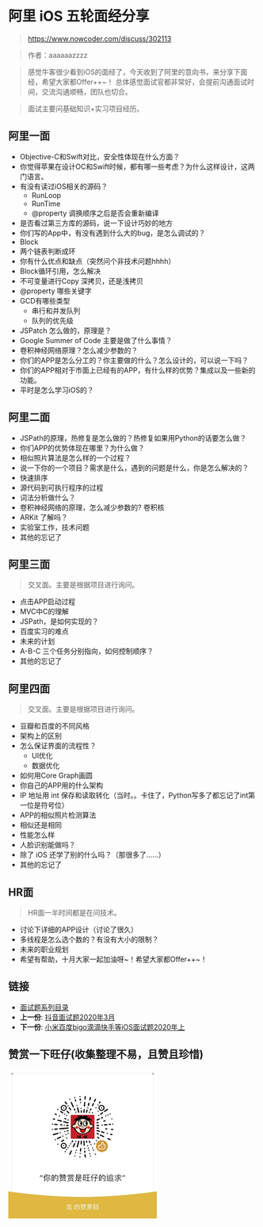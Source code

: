 # 阿里 iOS 五轮面经分享

> https://www.nowcoder.com/discuss/302113

> 作者：aaaaaazzzz

> 感觉牛客很少看到iOS的面经了，今天收到了阿里的意向书，来分享下面经，希望大家都Offer++~！
总体感觉面试官都非常好，会提前沟通面试时间，交流沟通顺畅，团队也切合。

>面试主要问基础知识+实习项目经历。


## 阿里一面
* Objective-C和Swift对比，安全性体现在什么方面？
* 你觉得苹果在设计OC和Swift时候，都有哪一些考虑？为什么这样设计，这两门语言。
* 有没有读过iOS相关的源码？
	* RunLoop
	* RunTime
	* @property 调换顺序之后是否会重新编译
* 是否看过第三方库的源码，说一下设计巧妙的地方
* 你们写的App中，有没有遇到什么大的bug，是怎么调试的？
* Block
* 两个链表判断成环
* 你有什么优点和缺点（突然问个非技术问题hhhh）
* Block循环引用，怎么解决
* 不可变量进行Copy 深拷贝，还是浅拷贝
* @property 哪些关键字
* GCD有哪些类型
	* 串行和并发队列
	* 队列的优先级
* JSPatch 怎么做的，原理是？
* Google Summer of Code 主要是做了什么事情？
* 卷积神经网络原理？怎么减少参数的？
* 你们的APP是怎么分工的？你主要做的什么？怎么设计的，可以说一下吗？
* 你们的APP相对于市面上已经有的APP，有什么样的优势？集成以及一些新的功能。
* 平时是怎么学习iOS的？
## 阿里二面
* JSPath的原理，热修复是怎么做的？热修复如果用Python的话要怎么做？
* 你们APP的优势体现在哪里？为什么做？
* 相似照片算法是怎么样的一个过程？
* 说一下你的一个项目？需求是什么，遇到的问题是什么，你是怎么解决的？
* 快速排序
* 源代码到可执行程序的过程
* 词法分析做什么？
* 卷积神经网络的原理，怎么减少参数的? 卷积核
* ARKit 了解吗？
* 实验室工作，技术问题
* 其他的忘记了

## 阿里三面
> 交叉面。主要是根据项目进行询问。

* 点击APP启动过程
* MVC中C的理解
* JSPath，是如何实现的？
* 百度实习的难点
* 未来的计划
* A-B-C 三个任务分别指向，如何控制顺序？
* 其他的忘记了

## 阿里四面

> 交叉面。主要是根据项目进行询问。

* 豆瓣和百度的不同风格
* 架构上的区别
* 怎么保证界面的流程性？
	* UI优化
	* 数据优化
* 如何用Core Graph画圆
* 你自己的APP用的什么架构
* IP 地址用 int 保存和读取转化（当时。。卡住了，Python写多了都忘记了int第一位是符号位）
* APP的相似照片检测算法
* 相似还是相同
* 性能怎么样
* 人脸识别能做吗？
* 除了 iOS 还学了别的什么吗？（那很多了......）
* 其他的忘记了

## HR面

> HR面一半时间都是在问技术。

* 讨论下详细的APP设计（讨论了很久）
* 多线程是怎么选个数的？有没有大小的限制？
* 未来的职业规划
* 希望有帮助，十月大家一起加油呀~！希望大家都Offer++~！

## 链接

- [面试题系列目录](../README.md)
- **上一份**: [抖音面试题2020年3月](23抖音面试题2020年3月.md)
- **下一份**: [小米百度bigo滴滴快手等iOS面试题2020年上](25小米百度bigo滴滴快手等iOS面试题2020年上.md)

## 赞赏一下旺仔(收集整理不易，且赞且珍惜)

</p>
<img src="../images/wechat.JPG" width="300" height="300">
</p>